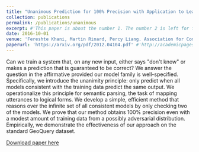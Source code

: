 ```yaml
---
title: "Unanimous Prediction for 100% Precision with Application to Learning Semantic Mappings"
collection: publications
permalink: /publications/unanimous
excerpt: #'This paper is about the number 1. The number 2 is left for future work.'
date: 2016-10-01
venue: 'Fereshte Khani, Martin Rinard, Percy Liang. Association for Computational Linguistics (ACL)'
paperurl: 'https://arxiv.org/pdf/2012.04104.pdf' #'http://academicpages.github.io/files/spuriousFeature.pdf'
---
```


Can we train a system that, on any new input, either says "don't know" or makes a prediction that is guaranteed to be correct? We answer the question in the affirmative provided our model family is well-specified. Specifically, we introduce the unanimity principle: only predict when all models consistent with the training data predict the same output. We operationalize this principle for semantic parsing, the task of mapping utterances to logical forms. We develop a simple, efficient method that reasons over the infinite set of all consistent models by only checking two of the models. We prove that our method obtains 100% precision even with a modest amount of training data from a possibly adversarial distribution. Empirically, we demonstrate the effectiveness of our approach on the standard GeoQuery dataset.


[Download paper here](https://arxiv.org/pdf/1606.06368.pdf)
